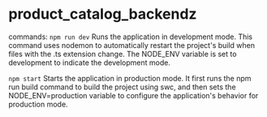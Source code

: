 # product_catalog_backendz

commands:
`npm run dev`
Runs the application in development mode. This command uses nodemon to automatically restart the project's build when files with the .ts extension change. The NODE_ENV variable is set to development to indicate the development mode.

`npm start`
Starts the application in production mode. It first runs the npm run build command to build the project using swc, and then sets the NODE_ENV=production variable to configure the application's behavior for production mode.